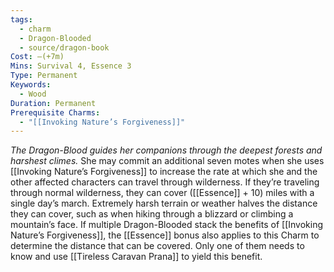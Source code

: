 ```yaml
---
tags:
  - charm
  - Dragon-Blooded
  - source/dragon-book
Cost: —(+7m)
Mins: Survival 4, Essence 3
Type: Permanent
Keywords:
  - Wood
Duration: Permanent
Prerequisite Charms:
  - "[[Invoking Nature’s Forgiveness]]"
---
```

*The Dragon-Blood guides her companions through the deepest forests and harshest climes.*
She may commit an additional seven motes when she uses [[Invoking Nature’s Forgiveness]] to increase the rate at which she and the other affected characters can travel through wilderness. If they’re traveling through normal wilderness, they can cover ([[Essence]] + 10) miles with a single day’s march. Extremely harsh terrain or weather halves the distance they can cover, such as when hiking through a blizzard or climbing a mountain’s face. If multiple Dragon-Blooded stack the benefits of [[Invoking Nature’s Forgiveness]], the [[Essence]] bonus also applies to this Charm to determine the distance that can be covered. Only one of them needs to know and use [[Tireless Caravan Prana]] to yield this benefit.